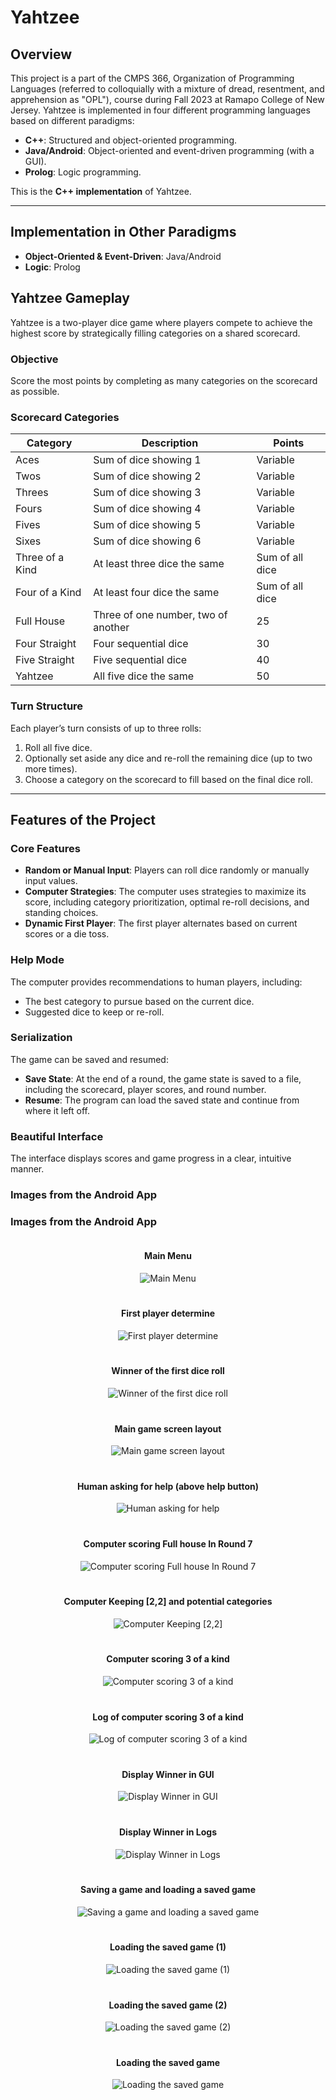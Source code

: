 # Yahtzee

## Overview
This project is a part of the CMPS 366, Organization of Programming Languages (referred to colloquially with a mixture of dread, resentment, and apprehension as "OPL"), course during Fall 2023 at Ramapo College of New Jersey. Yahtzee is implemented in four different programming languages based on different paradigms:  
- **C++**: Structured and object-oriented programming.   
- **Java/Android**: Object-oriented and event-driven programming (with a GUI).  
- **Prolog**: Logic programming.  

This is the **C++ implementation** of Yahtzee.

---

## Implementation in Other Paradigms
- **Object-Oriented & Event-Driven**: Java/Android  
- **Logic**: Prolog  

## Yahtzee Gameplay
Yahtzee is a two-player dice game where players compete to achieve the highest score by strategically filling categories on a shared scorecard.

### Objective
Score the most points by completing as many categories on the scorecard as possible.

### Scorecard Categories
| **Category**         | **Description**                          | **Points**            |
|-----------------------|------------------------------------------|-----------------------|
| Aces                 | Sum of dice showing 1                   | Variable             |
| Twos                 | Sum of dice showing 2                   | Variable             |
| Threes               | Sum of dice showing 3                   | Variable             |
| Fours                | Sum of dice showing 4                   | Variable             |
| Fives                | Sum of dice showing 5                   | Variable             |
| Sixes                | Sum of dice showing 6                   | Variable             |
| Three of a Kind      | At least three dice the same             | Sum of all dice      |
| Four of a Kind       | At least four dice the same              | Sum of all dice      |
| Full House           | Three of one number, two of another      | 25                   |
| Four Straight        | Four sequential dice                    | 30                   |
| Five Straight        | Five sequential dice                    | 40                   |
| Yahtzee              | All five dice the same                  | 50                   |

### Turn Structure
Each player’s turn consists of up to three rolls:
1. Roll all five dice.
2. Optionally set aside any dice and re-roll the remaining dice (up to two more times).
3. Choose a category on the scorecard to fill based on the final dice roll.

---

## Features of the Project

### Core Features
- **Random or Manual Input**: Players can roll dice randomly or manually input values.
- **Computer Strategies**: The computer uses strategies to maximize its score, including category prioritization, optimal re-roll decisions, and standing choices.
- **Dynamic First Player**: The first player alternates based on current scores or a die toss.

### Help Mode
The computer provides recommendations to human players, including:
- The best category to pursue based on the current dice.
- Suggested dice to keep or re-roll.

### Serialization
The game can be saved and resumed:
- **Save State**: At the end of a round, the game state is saved to a file, including the scorecard, player scores, and round number.
- **Resume**: The program can load the saved state and continue from where it left off.



### Beautiful Interface
The interface displays scores and game progress in a clear, intuitive manner.

### Images from the Android App
### Images from the Android App

<style>
  .grid-container {
    display: grid;
    grid-template-columns: repeat(auto-fit, minmax(300px, 1fr));
    gap: 20px;
  }
  .grid-item {
    text-align: center;
  }
  .grid-item img {
    max-width: 100%;
    height: auto;
  }
</style>

<div class="grid-container">

<div class="grid-item">
  <h4>Main Menu</h4>
  <img src="images/Picture1.png" alt="Main Menu">
</div>

<div class="grid-item">
  <h4>First player determine</h4>
  <img src="images/Picture2.png" alt="First player determine">
</div>

<div class="grid-item">
  <h4>Winner of the first dice roll</h4>
  <img src="images/Picture3.png" alt="Winner of the first dice roll">
</div>

<div class="grid-item">
  <h4>Main game screen layout</h4>
  <img src="images/Picture4.png" alt="Main game screen layout">
</div>

<div class="grid-item">
  <h4>Human asking for help (above help button)</h4>
  <img src="images/Picture5.png" alt="Human asking for help">
</div>

<div class="grid-item">
  <h4>Computer scoring Full house In Round 7</h4>
  <img src="images/Picture6.png" alt="Computer scoring Full house In Round 7">
</div>

<div class="grid-item">
  <h4>Computer Keeping [2,2] and potential categories</h4>
  <img src="images/Picture7.png" alt="Computer Keeping [2,2]">
</div>

<div class="grid-item">
  <h4>Computer scoring 3 of a kind</h4>
  <img src="images/Picture8.png" alt="Computer scoring 3 of a kind">
</div>

<div class="grid-item">
  <h4>Log of computer scoring 3 of a kind</h4>
  <img src="images/Picture9.png" alt="Log of computer scoring 3 of a kind">
</div>

<div class="grid-item">
  <h4>Display Winner in GUI</h4>
  <img src="images/Picture10.png" alt="Display Winner in GUI">
</div>

<div class="grid-item">
  <h4>Display Winner in Logs</h4>
  <img src="images/Picture11.png" alt="Display Winner in Logs">
</div>

<div class="grid-item">
  <h4>Saving a game and loading a saved game</h4>
  <img src="images/Picture12.png" alt="Saving a game and loading a saved game">
</div>

<div class="grid-item">
  <h4>Loading the saved game (1)</h4>
  <img src="images/Picture13.png" alt="Loading the saved game (1)">
</div>

<div class="grid-item">
  <h4>Loading the saved game (2)</h4>
  <img src="images/Picture14.png" alt="Loading the saved game (2)">
</div>

<div class="grid-item">
  <h4>Loading the saved game</h4>
  <img src="images/Picture15.png" alt="Loading the saved game">
</div>

</div>

